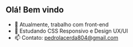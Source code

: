## Olá! Bem vindo

- 🔭 Atualmente, trabalho com front-end
- 🌱 Estudando CSS Responsivo e Design UX/UI
- 📫 Contato: pedrolacerda804@gmail.com


